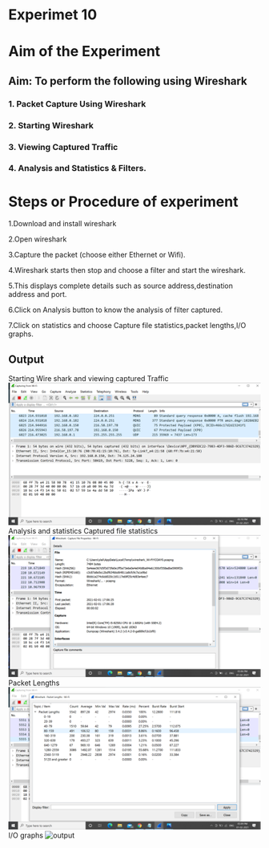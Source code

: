 # Experimet 10
# Aim of the Experiment
## Aim: To perform the following using Wireshark 

### 1. Packet Capture Using Wireshark

### 2. Starting Wireshark

### 3. Viewing Captured Traffic

### 4. Analysis and Statistics & Filters.


# Steps or Procedure of experiment
1.Download and install wireshark

2.Open wireshark

3.Capture the packet (choose either Ethernet or Wifi).

4.Wireshark starts then stop and choose a filter and start the wireshark.

5.This displays complete details such as source address,destination address and port.

6.Click on Analysis button to know the analysis of filter captured.

7.Click on statistics and choose Capture file statistics,packet lengths,I/O graphs.

## Output
Starting Wire shark and viewing captured Traffic
![output](wireshark.png)
Analysis and statistics
Captured file statistics
![output](File_Capture_Prop.png)
Packet Lengths
![output](Packet_length.png)
I/O graphs
![output](IO_Graph.png)
